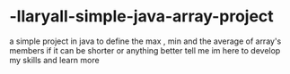 # -llaryall-simple-java-array-project
a simple project in java to define the max , min and the average of array's members
if it can be shorter or anything better tell me im here to develop my skills and learn more
